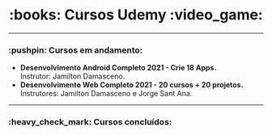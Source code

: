 <h1 align="center"> :books: Cursos Udemy :video_game: </h1>

<hr>

<h3> :pushpin: Cursos em andamento: </h3>

<ul>
    <li> <strong>Desenvolvimento Android Completo 2021 - Crie 18 Apps.</strong> <br>
    Instrutor: Jamilton Damasceno.
    </li>
    <li> <strong>Desenvolvimento Web Completo 2021 - 20 cursos + 20 projetos.</strong> <br>
    Instrutores: Jamilton Damasceno e Jorge Sant Ana.
    </li>
</ul>

<hr>

<h3> :heavy_check_mark: Cursos concluídos: </h3>
